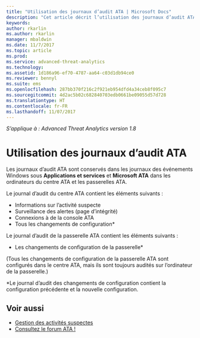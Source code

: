```yaml
---
title: "Utilisation des journaux d’audit ATA | Microsoft Docs"
description: "Cet article décrit l’utilisation des journaux d’audit ATA dans le journal des événements Windows."
keywords: 
author: rkarlin
ms.author: rkarlin
manager: mbaldwin
ms.date: 11/7/2017
ms.topic: article
ms.prod: 
ms.service: advanced-threat-analytics
ms.technology: 
ms.assetid: 1d186a96-ef70-4787-aa64-c03d1db94ce0
ms.reviewer: bennyl
ms.suite: ems
ms.openlocfilehash: 287bb370f216c2f921eb954dfd4a34ceb8f095c7
ms.sourcegitcommit: 4d2ac5b02c682840703edb0661be09055d57d728
ms.translationtype: HT
ms.contentlocale: fr-FR
ms.lasthandoff: 11/07/2017
---
```

*S’applique à : Advanced Threat Analytics version 1.8*

# <a name="working-with-ata-audit-logs"></a>Utilisation des journaux d’audit ATA

Les journaux d’audit ATA sont conservés dans les journaux des événements Windows sous **Applications et services** et **Microsoft ATA** dans les ordinateurs du centre ATA et les passerelles ATA.

Le journal d’audit du centre ATA contient les éléments suivants :
-   Informations sur l’activité suspecte
-   Surveillance des alertes (page d’intégrité)
-   Connexions à de la console ATA
-   Tous les changements de configuration*

Le journal d’audit de la passerelle ATA contient les éléments suivants :
-   Les changements de configuration de la passerelle* 

(Tous les changements de configuration de la passerelle ATA sont configurés dans le centre ATA, mais ils sont toujours audités sur l’ordinateur de la passerelle.)

*Le journal d’audit des changements de configuration contient la configuration précédente et la nouvelle configuration.


## <a name="see-also"></a>Voir aussi
- [Gestion des activités suspectes](working-with-suspicious-activities.md)
- [Consultez le forum ATA !](https://social.technet.microsoft.com/Forums/security/home?forum=mata)
